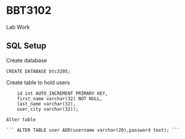 # BBT3102
Lab Work

## SQL Setup
Create database

```CREATE DATABASE btc3205;```

Create table to hold users

``` CREATE TABLE btc3205.user(
    id int AUTO_INCREMENT PRIMARY KEY, 
    first_name varchar(32) NOT NULL,
    last_name varchar(32),
    user_city varchar(32)); 

Alter table

``` ALTER TABLE user ADD(username varchar(20),password text); ```
